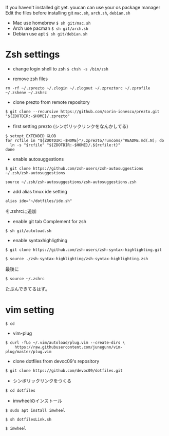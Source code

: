 If you haven't installed git yet. youcan can use your os package manager
Edit the files before installing git `mac.sh`, `arch.sh`, `debian.sh`
- Mac use homebrew
```$ sh git/mac.sh```
- Arch use pacman
```$ sh git/arch.sh```
- Debian use apt
```$ sh git/debian.sh```

# Zsh settings

- change login shell to zsh
```$ chsh -s /bin/zsh```

- remove zsh files
```
rm -rf ~/.zprezto ~/.zlogin ~/.zlogout ~/.zpreztorc ~/.zprofile ~/.zshenv ~/.zshrc
```

- clone prezto from remote repository
```
$ git clone --recursive https://github.com/sorin-ionescu/prezto.git "${ZDOTDIR:-$HOME}/.zprezto"
```

- first setting prezto (シンボリックリンクをなんかしてる)
```
$ setopt EXTENDED_GLOB
for rcfile in "${ZDOTDIR:-$HOME}"/.zprezto/runcoms/^README.md(.N); do
  ln -s "$rcfile" "${ZDOTDIR:-$HOME}/.${rcfile:t}"
done
```

- enable autosuggestions
```
$ git clone https://github.com/zsh-users/zsh-autosuggestions ~/.zsh/zsh-autosuggestions
```
```
source ~/.zsh/zsh-autosuggestions/zsh-autosuggestions.zsh
```
- add alias tmux ide setting
```
alias ide="~/dotfiles/ide.sh"
```
を.zshrcに追加

- enable git tab Complement for zsh
```
$ sh git/autoload.sh
```


- enable syntaxhighligthing
```
$ git clone https://github.com/zsh-users/zsh-syntax-highlighting.git
```

```
$ source ./zsh-syntax-highlighting/zsh-syntax-highlighting.zsh
```
最後に
```
$ source ~/.zshrc
```
たぶんできてるはず。

# vim setting

```
$ cd
```
- vim-plug
```
$ curl -fLo ~/.vim/autoload/plug.vim --create-dirs \
    https://raw.githubusercontent.com/junegunn/vim-plug/master/plug.vim
```

- clone dotfiles from devoc09's repository
```
$ git clone https://github.com/devoc09/dotfiles.git
```

- シンボリックリンクをつくる
```
$ cd dotfiles
```
- imwheelのインストール
```
$ sudo apt install imwheel
```

```
$ sh dotfilesLink.sh
```

```
$ imwheel
```
